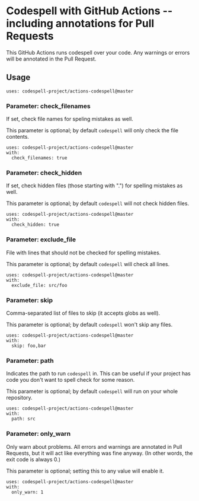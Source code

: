 # Codespell with GitHub Actions -- including annotations for Pull Requests

This GitHub Actions runs codespell over your code.
Any warnings or errors will be annotated in the Pull Request.

## Usage

```
uses: codespell-project/actions-codespell@master
```

### Parameter: check_filenames

If set, check file names for speling mistakes as well.

This parameter is optional; by default `codespell` will only check the file contents.

```
uses: codespell-project/actions-codespell@master
with:
  check_filenames: true
```

### Parameter: check_hidden

If set, check hidden files (those starting with ".") for spelling mistakes as well.

This parameter is optional; by default `codespell` will not check hidden files.

```
uses: codespell-project/actions-codespell@master
with:
  check_hidden: true
```

### Parameter: exclude_file

File with lines that should not be checked for spelling mistakes.

This parameter is optional; by default `codespell` will check all lines.

```
uses: codespell-project/actions-codespell@master
with:
  exclude_file: src/foo
```

### Parameter: skip

Comma-separated list of files to skip (it accepts globs as well).

This parameter is optional; by default `codespell` won't skip any files.

```
uses: codespell-project/actions-codespell@master
with:
  skip: foo,bar
```

### Parameter: path

Indicates the path to run `codespell` in.
This can be useful if your project has code you don't want to spell check for some reason.

This parameter is optional; by default `codespell` will run on your whole repository.

```
uses: codespell-project/actions-codespell@master
with:
  path: src
```

### Parameter: only_warn

Only warn about problems.
All errors and warnings are annotated in Pull Requests, but it will act like everything was fine anyway.
(In other words, the exit code is always 0.)

This parameter is optional; setting this to any value will enable it.

```
uses: codespell-project/actions-codespell@master
with:
  only_warn: 1
```
